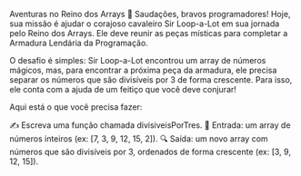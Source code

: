 Aventuras no Reino dos Arrays 🏰
Saudações, bravos programadores! Hoje, sua missão é ajudar o corajoso cavaleiro Sir Loop-a-Lot em sua jornada pelo Reino dos Arrays. Ele deve reunir as peças místicas para completar a Armadura Lendária da Programação.

O desafio é simples: Sir Loop-a-Lot encontrou um array de números mágicos, mas, para encontrar a próxima peça da armadura, ele precisa separar os números que são divisíveis por 3 de forma crescente. Para isso, ele conta com a ajuda de um feitiço que você deve conjurar!

Aqui está o que você precisa fazer:

✍️ Escreva uma função chamada divisiveisPorTres.
💼 Entrada: um array de números inteiros (ex: [7, 3, 9, 12, 15, 2]).
🔍 Saída: um novo array com números que são divisíveis por 3, ordenados de forma crescente (ex: [3, 9, 12, 15]).
